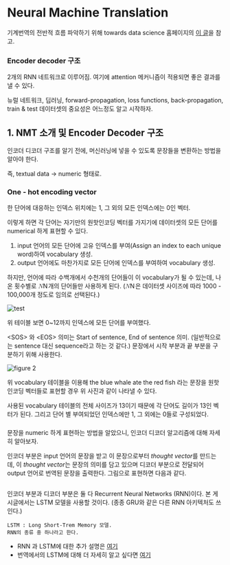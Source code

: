<h1 id="neural-machine-translation">Neural Machine Translation</h1>
<p>기계번역의 전반적 흐름 파악하기 위해 towards data science 홈페이지의 <a href="https://towardsdatascience.com/neural-machine-translation-15ecf6b0b">이 글</a>을 참고.</p>
<h3 id="encoder-decoder-구조">Encoder decoder 구조</h3>
<p>2개의 RNN 네트워크로 이루어짐. 여기에 attention 메커니즘이 적용되면 좋은 결과를 낼 수 있다.</p>
<p>뉴럴 네트워크, 딥러닝, forward-propagation, loss functions, back-propagation, train &amp; test 데이터셋의 중요성은 어느정도 알고 시작하자.</p>
<h2 id="nmt-소개-및-encoder-decoder-구조">1. NMT 소개 및 Encoder Decoder 구조</h2>
<p>인코더 디코더 구조를 알기 전에, 머신러닝에 넣을 수 있도록 문장들을 변환하는 방법을 알아야 한다.</p>
<p>즉, textual data -&gt; numeric 형태로.</p>
<h3 id="one---hot-encoding-vector">One - hot encoding vector</h3>
<p>한 단어에 대응하는 인덱스 위치에는 1, 그 외의 모든 인덱스에는 0인 벡터.</p>
<p>이렇게 하면 각 단어는 자기만의 원핫인코딩 벡터를 가지기에 데이터셋의 모든 단어를 numerical 하게 표현할 수 있다.</p>
<ol>
<li>input 언어의 모든 단어에 고유 인덱스를 부여(Assign an index to each unique word)하여 vocabulary 생성.</li>
<li>output 언어에도 마찬가지로 모든 단어에 인덱스를 부여하여 vocabulary 생성.</li>
</ol>
<p>하지만, 언어에 따라 수백개에서 수천개의 단어들이 이 vocabulary가 될 수 있는데, 나온 횟수별로 <span class="katex--inline"><span class="katex"><span class="katex-mathml"><math><semantics><mrow><mi>N</mi></mrow><annotation encoding="application/x-tex">N</annotation></semantics></math></span><span class="katex-html" aria-hidden="true"><span class="base"><span class="strut" style="height: 0.68333em; vertical-align: 0em;"></span><span class="mord mathdefault" style="margin-right: 0.10903em;">N</span></span></span></span></span>개의 단어들만 사용하게 된다. (<span class="katex--inline"><span class="katex"><span class="katex-mathml"><math><semantics><mrow><mi>N</mi></mrow><annotation encoding="application/x-tex">N</annotation></semantics></math></span><span class="katex-html" aria-hidden="true"><span class="base"><span class="strut" style="height: 0.68333em; vertical-align: 0em;"></span><span class="mord mathdefault" style="margin-right: 0.10903em;">N</span></span></span></span></span>은 데이터셋 사이즈에 따라 1000 - 100,000개 정도로 임의로 선택된다.)</p>
<p><img src="https://miro.medium.com/max/245/1*_Pp0bAv3nZPYHbPFlvO7Hg.png" alt="test"></p>
<p>위 테이블 보면 0~12까지 인덱스에 모든 단어를 부여했다.</p>
<p>&lt;SOS&gt; 와 &lt;EOS&gt; 의미는 Start of sentence, End of sentence 의미. (일반적으로는 sentence 대신 sequence라고 하는 것 같다.) 문장에서 시작 부분과 끝 부분을 구분하기 위해 사용한다.</p>
<p><img src="https://miro.medium.com/max/1130/1*nxHrAM5dwoqqFFldP0Wv6w.png" alt="figure 2"></p>
<p>위 vocabulary 테이블을 이용해 the blue whale ate the red fish 라는 문장을 원핫 인코딩 벡터들로 표현할 경우 위 사진과 같이 나타낼 수 있다.</p>
<p>사용된 vocabulary 테이블의 전체 사이즈가 13이기 때문에 각 단어도 길이가 13인 벡터가 된다. 그리고 단어 별 부여되었던 인덱스에만 1, 그 외에는 0들로 구성되었다.</p>
<h3 id="section"></h3>
<p>문장을 numeric 하게 표현하는 방법을 알았으니, 인코더 디코더 알고리즘에 대해 자세히 알아보자.</p>
<p>인코더 부분은 input 언어의 문장을 받고 이 문장으로부터 <em>thought vector</em>를 만드는데, 이 <em>thought vector</em>는 문장의 의미를 담고 있으며 디코더 부분으로 전달되어 output 언어로 번역된 문장을 출력한다. 그림으로 표현하면 다음과 같다.</p>
<p><img src="https://miro.medium.com/max/1554/1*KeD0mc9o9DQZ59-nO95sPw.png" alt=""></p>
<p>인코더 부분과 디코더 부분은 둘 다 Recurrent Neural Networks (RNN)이다. 본 게시글에서는 LSTM 모델을 사용할 것이다. (종종 GRU와 같은 다른 RNN 아키텍처도 쓰인다.)</p>
<pre><code>LSTM : Long Short-Trem Memory 모델.
RNN의 종류 중 하나라고 한다. 
</code></pre>
<ul>
<li>RNN 과 LSTM에 대한 추가 설명은 <a href="https://colah.github.io/posts/2015-08-Understanding-LSTMs/">여기</a></li>
<li>번역에서의 LSTM에 대해 더 자세히 알고 싶다면 <a href="http://citeseerx.ist.psu.edu/viewdoc/download?doi=10.1.1.248.4448&amp;rep=rep1&amp;type=pdf">여기</a></li>
</ul>

